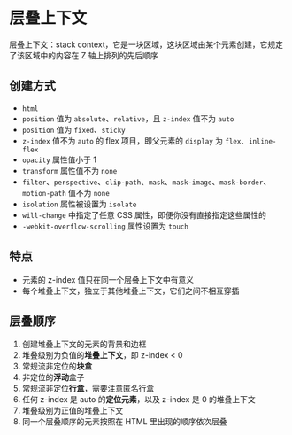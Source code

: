 # 层叠上下文

层叠上下文：stack context，它是一块区域，这块区域由某个元素创建，它规定了该区域中的内容在 Z 轴上排列的先后顺序

## 创建方式

- `html`
- `position` 值为 `absolute`、`relative`，且 `z-index` 值不为 `auto`
- `position` 值为 `fixed`、`sticky`
- `z-index` 值不为 `auto` 的 flex 项目，即父元素的 `display` 为 `flex`、`inline-flex`
- `opacity` 属性值小于 1
- `transform` 属性值不为 `none`
- `filter`、`perspective`、`clip-path`、`mask`、`mask-image`、`mask-border`、`motion-path` 值不为 `none`
- `isolation` 属性被设置为 `isolate`
- `will-change` 中指定了任意 CSS 属性，即便你没有直接指定这些属性的
- `-webkit-overflow-scrolling` 属性设置为 `touch`

## 特点

- 元素的 z-index 值只在同一个层叠上下文中有意义
- 每个堆叠上下文，独立于其他堆叠上下文，它们之间不相互穿插

## 层叠顺序

1. 创建堆叠上下文的元素的背景和边框
2. 堆叠级别为负值的**堆叠上下文**，即 z-index < 0
3. 常规流非定位的**块盒**
4. 非定位的**浮动**盒子
5. 常规流非定位**行盒**，需要注意匿名行盒
6. 任何 z-index 是 auto 的**定位元素**，以及 z-index 是 0 的堆叠上下文
7. 堆叠级别为正值的堆叠上下文
8. 同一个层叠顺序的元素按照在 HTML 里出现的顺序依次层叠